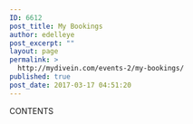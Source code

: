 ```yaml
---
ID: 6612
post_title: My Bookings
author: edelleye
post_excerpt: ""
layout: page
permalink: >
  http://mydivein.com/events-2/my-bookings/
published: true
post_date: 2017-03-17 04:51:20
---
```

CONTENTS